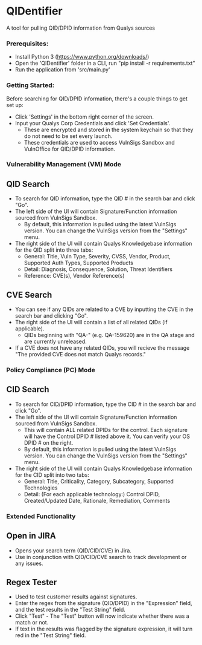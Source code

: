# QIDentifier
A tool for pulling QID/DPID information from Qualys sources

### Prerequisites:
* Install Python 3 (https://www.python.org/downloads/)
* Open the 'QIDentifier' folder in a CLI, run "pip install -r requirements.txt"
* Run the application from 'src/main.py'

### Getting Started:
Before searching for QID/DPID information, there's a couple things to get set up:
* Click 'Settings' in the bottom right corner of the screen.
* Input your Qualys Corp Credentials and click 'Set Credentials'.
  * These are encrypted and stored in the system keychain so that they do not need to be set every launch.
  * These credentials are used to access VulnSigs Sandbox and VulnOffice for QID/DPID information.

### Vulnerability Management (VM) Mode

## QID Search
* To search for QID information, type the QID # in the search bar and click "Go".
* The left side of the UI will contain Signature/Function information sourced from VulnSigs Sandbox.
  * By default, this information is pulled using the latest VulnSigs version. You can change the VulnSigs version from the "Settings" menu.
* The right side of the UI will contain Qualys Knowledgebase information for the QID split into three tabs:
  * General: Title, Vuln Type, Severity, CVSS, Vendor, Product, Supported Auth Types, Supported Products
  * Detail: Diagnosis, Consequence, Solution, Threat Identifiers
  * Reference: CVE(s), Vendor Reference(s)

## CVE Search
* You can see if any QIDs are related to a CVE by inputting the CVE in the search bar and clicking "Go".
* The right side of the UI will contain a list of all related QIDs (if applicable).
  * QIDs beginning with "QA-" (e.g. QA-159620) are in the QA stage and are currently unreleased.
* If a CVE does not have any related QIDs, you will recieve the message "The provided CVE does not match Qualys records."

### Policy Compliance (PC) Mode

## CID Search
* To search for CID/DPID information, type the CID # in the search bar and click "Go".
* The left side of the UI will contain Signature/Function information sourced from VulnSigs Sandbox.
  * This will contain ALL related DPIDs for the control. Each signature will have the Control DPID # listed above it. You can verify your OS DPID # on the right.
  * By default, this information is pulled using the latest VulnSigs version. You can change the VulnSigs version from the "Settings" menu.
* The right side of the UI will contain Qualys Knowledgebase information for the CID split into two tabs:
  * General: Title, Criticality, Category, Subcategory, Supported Technologies
  * Detail: (For each applicable technology:) Control DPID, Created/Updated Date, Rationale, Remediation, Comments

### Extended Functionality

## Open in JIRA
* Opens your search term (QID/CID/CVE) in Jira.
* Use in conjunction with QID/CID/CVE search to track development or any issues.

## Regex Tester
* Used to test customer results against signatures.
* Enter the regex from the signature (QID/DPID) in the "Expression" field, and the test results in the "Test String" field.
* Click "Test" - The "Test" button will now indicate whether there was a match or not.
* If text in the results was flagged by the signature expression, it will turn red in the "Test String" field.
